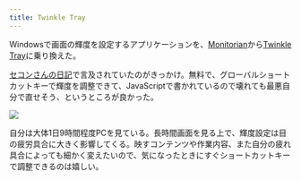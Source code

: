 ```yaml
---
title: Twinkle Tray
---
```

Windowsで画面の輝度を設定するアプリケーションを、[Monitorian](https://apps.microsoft.com/store/detail/monitorian/9NW33J738BL0)から[Twinkle Tray](https://apps.microsoft.com/store/detail/twinkle-tray-brightness-slider/9PLJWWSV01LK)に乗り換えた。

[セコンさんの日記](https://secon.dev/entry/2022/06/02/210000/)で言及されていたのがきっかけ。無料で、グローバルショートカットキーで輝度を調整できて、JavaScriptで書かれているので壊れても最悪自分で直せそう、というところが良かった。

![](https://lh3.googleusercontent.com/docs/ADP-6oFn0f0lW8NYqx7zh5gix4wM0DbgW4kIF0B0XsQqSGuXNF0FP7T2xkPY4P9z8RSO-TS-RFcxp8I7sDEeEr7l8-nhm0dTsWuSmHYbYT5Inf0LVRm24wcqV7XI-_wvPUkSYseb8u14NHmMcRk9r9GMQYuredzOzyX7e7DN_BLuBcXuIOKZ-UZ2sHQLotfY1e8DWN4_dl_ccJctW47_AHv9LIOrUwgVzOBBLIjT-ep39EOqtKYc6SPU-KB-BXi9bAM5zbQHe6kgcFKx4ZFDCTd1vvDj2BdaOnIfSrxUt5nLqbGD0dx-2lJBJZG_LzWB4u-bwy9MClct94Q2dVFeaLFVbjzBmZcWdn90H5YeiZxzVNCoCHAfWOCSHI6knWdPw7-TuUt-D4L7W_hnDnRjeWRRgcOkiiR7xRXo2gfAW5RNHwmsxhhxmoHRYVMjh3EUqPafIUSIhcFWqABQgV6oXENlwzm9-s4TA9RFXkNx0S350BM1nk3x7w0Q2miUi_3DZhi9R3Ftxl-oJ291xpnYb9Sqo3g0nHcs6e8CJbGJbQPnTa-_n_pRduM7fZCNwnWmmnEvsIUC_w348rhXylOt8Wu0ZmXDMHtqCS92TBy3WQYPBadNG2Adf4JJcCcc464uxMI1k64j5Z0wz7cRDiAyyDTEqTK5l_GJVIxoBJu3-qWYIJq-pSn2IfyO4jhPVYJqS3UmwbBlGMf3I6O2d6UWTk4QbAyB_oIRggDqaXhgnd6UfYlvVvtOnGiAfenPydJ29eyjBJrfemHj5dZOsjpPuFYit9tjZN5gOuuLp_U9sVhOthMrY-bsMcDwMGhWwoxAlaHKHN6z3_cKb3ixszszW62FZajCsmykr1FpySllxiwu-hQyYwBeKNwj0NYzmCl6J9Af6tKFv6Hn1FsEJmQ4353dfTkCcjrf1Cojwekc5wDfwwkuh3KLy1n0NqeEPD67of2FD2G5s0OoNEOhY5X_QQ9WqsIRoGNj64yTtmdDIsZcd95-egI7UbVeuYrHMj1UDz2SmYBk0RUvTK4vzaLczgRbw5QMu_ta4jRgQNRYRZIxvHQCGwQIgSAPcLHo9SYtxqKXTROvQAdY87M1dNpZSR6WRkpooD70FprKZ_iNDSDczCkQOb7Ile69FN6ZaDiAwCc3ixDa5WPzqJiUOpw4vKxouZTixtAOcva090Ne5V5Oi7jbGZM0RkEfnr8O_dqRVXa9tQEPwpKUQLYz-pye3uRTPsqQtodpUMUkfQcBi2c6MPnZURZ_)

自分は大体1日9時間程度PCを見ている。長時間画面を見る上で、輝度設定は目の疲労具合に大きく影響してくる。映すコンテンツや作業内容、また自分の疲れ具合によっても細かく変えたいので、気になったときにすぐショートカットキーで調整できるのは嬉しい。
